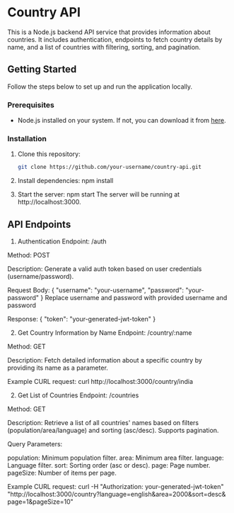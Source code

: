 # Country API

This is a Node.js backend API service that provides information about countries. It includes authentication, endpoints to fetch country details by name, and a list of countries with filtering, sorting, and pagination.

## Getting Started

Follow the steps below to set up and run the application locally.

### Prerequisites

- Node.js installed on your system. If not, you can download it from [here](https://nodejs.org/).

### Installation

1. Clone this repository:

   ```bash
   git clone https://github.com/your-username/country-api.git
   

2. Install dependencies:
   npm install

3. Start the server:
   npm start
   The server will be running at http://localhost:3000.


## API Endpoints
1. Authentication
Endpoint: /auth

Method: POST

Description: Generate a valid auth token based on user credentials (username/password).

Request Body: {
  "username": "your-username",
  "password": "your-password"
}
Replace username and password with provided username and password

Response: {
  "token": "your-generated-jwt-token"
}

2. Get Country Information by Name
Endpoint: /country/:name

Method: GET

Description: Fetch detailed information about a specific country by providing its name as a parameter.

Example CURL request: curl http://localhost:3000/country/india

2. Get List of Countries
Endpoint: /countries

Method: GET

Description: Retrieve a list of all countries' names based on filters (population/area/language) and sorting (asc/desc). Supports pagination.

Query Parameters:

population: Minimum population filter.
area: Minimum area filter.
language: Language filter.
sort: Sorting order (asc or desc).
page: Page number.
pageSize: Number of items per page.

Example CURL request: 
curl -H "Authorization: your-generated-jwt-token" "http://localhost:3000/country?language=english&area=2000&sort=desc& page=1&pageSize=10"


 
